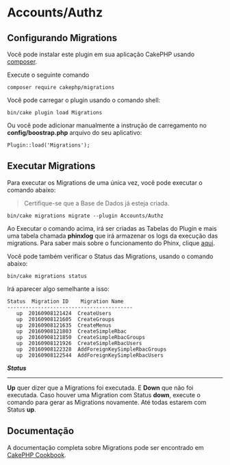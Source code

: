 # Accounts/Authz

## Configurando Migrations

Você pode instalar este plugin em sua aplicação CakePHP usando [composer](https://getcomposer.org/).

Execute o seguinte comando

    composer require cakephp/migrations

Você pode carregar o plugin usando o comando shell:

    bin/cake plugin load Migrations
   
Ou você pode adicionar manualmente a instrução de carregamento no **config/boostrap.php** arquivo do seu aplicativo:

    Plugin::load('Migrations');

## Executar Migrations
Para executar os Migrations de uma única vez, você pode executar o comando abaixo:

> Certifique-se que a Base de Dados já esteja criada.


    bin/cake migrations migrate --plugin Accounts/Authz

Ao Executar o comando acima, irá ser criadas as Tabelas do Plugin e mais uma tabela chamada **phinxlog** que irá armazenar os logs da execução das migrations. Para saber mais sobre o funcionamento do Phinx, clique [aqui](http://docs.phinx.org/en/latest/).

Você pode também verificar o Status das Migrations, usando o comando abaixo:

    bin/cake migrations status


Irá aparecer algo semelhante a isso:

    Status  Migration ID    Migration Name 
    -----------------------------------------
       up  20160908121424  CreateUsers                   
       up  20160908121605  CreateGroups                  
       up  20160908121635  CreateMenus                   
       up  20160908121803  CreateSimpleRbac              
       up  20160908121850  CreateSimpleRbacGroups        
       up  20160908121926  CreateSimpleRbacUsers         
       up  20160908122328  AddForeignKeySimpleRbacGroups 
       up  20160908122544  AddForeignKeySimpleRbacUsers  

_**Status**_

___
**Up** quer dizer que a Migrations foi executada. E **Down** que não foi executada. Caso houver uma Migration com Status **down**, execute o comando para gerar as Migrations novamente. Até todas estarem com Status **up**.

## Documentação

A documentação completa sobre Migrations pode ser encontrado em [CakePHP Cookbook](http://book.cakephp.org/3.0/en/migrations.html).